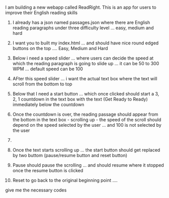 I am building a new webapp called ReadRight. This is an app for users to improve their English reading skills


1. I already has a json named passages.json where there are English reading paragraphs under three difficulty level ... easy, medium and hard


2. I want you to built my index.html ... and should have nice round edged buttons on the top .... Easy, Medium and Hard


3. Below i need a speed slider ... where users can decide the speed at which the reading paragraph is going to slide up ... it can be 50 to 300 WPM ... default speed can be 100

4. AFter this speed slider ... i want the actual text box where the text will scroll from the bottom to top 


4. Below that I need a start button ... which once clicked should start a 3, 2, 1 countdown in the text box with the text (Get Ready to Ready) immediately below the countdown


5. Once the countdown is over, the reading passage should appear from the bottom in the text box - scrolling up - the speed of the scroll should depend on the speed selected by the user ... and 100 is not selected by the user
6. 

6. Once the text starts scrolling up ... the start button should get replaced by two buttom (pause/resume button and reset button)


7. Pause should pause the scrolling ... and should resume where it stopped once the resume button is clicked

8. Reset to go back to the original beginning point ....



give me the necessary codes
